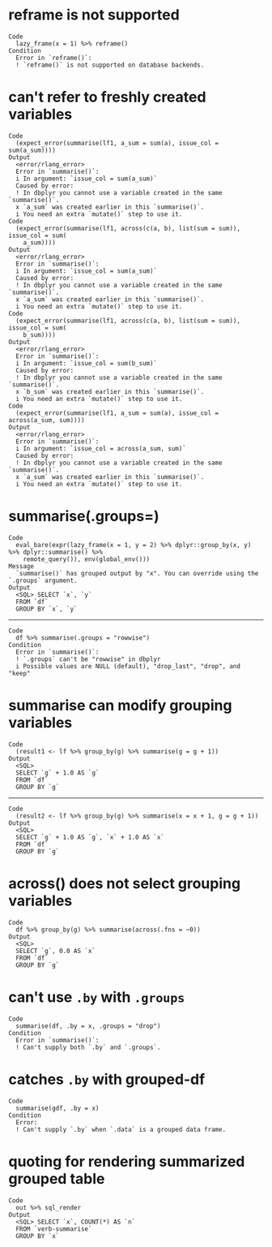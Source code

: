 # reframe is not supported

    Code
      lazy_frame(x = 1) %>% reframe()
    Condition
      Error in `reframe()`:
      ! `reframe()` is not supported on database backends.

# can't refer to freshly created variables

    Code
      (expect_error(summarise(lf1, a_sum = sum(a), issue_col = sum(a_sum))))
    Output
      <error/rlang_error>
      Error in `summarise()`:
      i In argument: `issue_col = sum(a_sum)`
      Caused by error:
      ! In dbplyr you cannot use a variable created in the same `summarise()`.
      x `a_sum` was created earlier in this `summarise()`.
      i You need an extra `mutate()` step to use it.
    Code
      (expect_error(summarise(lf1, across(c(a, b), list(sum = sum)), issue_col = sum(
        a_sum))))
    Output
      <error/rlang_error>
      Error in `summarise()`:
      i In argument: `issue_col = sum(a_sum)`
      Caused by error:
      ! In dbplyr you cannot use a variable created in the same `summarise()`.
      x `a_sum` was created earlier in this `summarise()`.
      i You need an extra `mutate()` step to use it.
    Code
      (expect_error(summarise(lf1, across(c(a, b), list(sum = sum)), issue_col = sum(
        b_sum))))
    Output
      <error/rlang_error>
      Error in `summarise()`:
      i In argument: `issue_col = sum(b_sum)`
      Caused by error:
      ! In dbplyr you cannot use a variable created in the same `summarise()`.
      x `b_sum` was created earlier in this `summarise()`.
      i You need an extra `mutate()` step to use it.
    Code
      (expect_error(summarise(lf1, a_sum = sum(a), issue_col = across(a_sum, sum))))
    Output
      <error/rlang_error>
      Error in `summarise()`:
      i In argument: `issue_col = across(a_sum, sum)`
      Caused by error:
      ! In dbplyr you cannot use a variable created in the same `summarise()`.
      x `a_sum` was created earlier in this `summarise()`.
      i You need an extra `mutate()` step to use it.

# summarise(.groups=)

    Code
      eval_bare(expr(lazy_frame(x = 1, y = 2) %>% dplyr::group_by(x, y) %>% dplyr::summarise() %>%
        remote_query()), env(global_env()))
    Message
      `summarise()` has grouped output by "x". You can override using the `.groups` argument.
    Output
      <SQL> SELECT `x`, `y`
      FROM `df`
      GROUP BY `x`, `y`

---

    Code
      df %>% summarise(.groups = "rowwise")
    Condition
      Error in `summarise()`:
      ! `.groups` can't be "rowwise" in dbplyr
      i Possible values are NULL (default), "drop_last", "drop", and "keep"

# summarise can modify grouping variables

    Code
      (result1 <- lf %>% group_by(g) %>% summarise(g = g + 1))
    Output
      <SQL>
      SELECT `g` + 1.0 AS `g`
      FROM `df`
      GROUP BY `g`

---

    Code
      (result2 <- lf %>% group_by(g) %>% summarise(x = x + 1, g = g + 1))
    Output
      <SQL>
      SELECT `g` + 1.0 AS `g`, `x` + 1.0 AS `x`
      FROM `df`
      GROUP BY `g`

# across() does not select grouping variables

    Code
      df %>% group_by(g) %>% summarise(across(.fns = ~0))
    Output
      <SQL>
      SELECT `g`, 0.0 AS `x`
      FROM `df`
      GROUP BY `g`

# can't use `.by` with `.groups`

    Code
      summarise(df, .by = x, .groups = "drop")
    Condition
      Error in `summarise()`:
      ! Can't supply both `.by` and `.groups`.

# catches `.by` with grouped-df

    Code
      summarise(gdf, .by = x)
    Condition
      Error:
      ! Can't supply `.by` when `.data` is a grouped data frame.

# quoting for rendering summarized grouped table

    Code
      out %>% sql_render
    Output
      <SQL> SELECT `x`, COUNT(*) AS `n`
      FROM `verb-summarise`
      GROUP BY `x`

